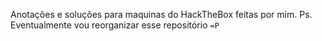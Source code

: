 Anotações e soluções para maquinas do HackTheBox feitas por mim.
Ps. Eventualmente vou reorganizar esse repositório `=P`
